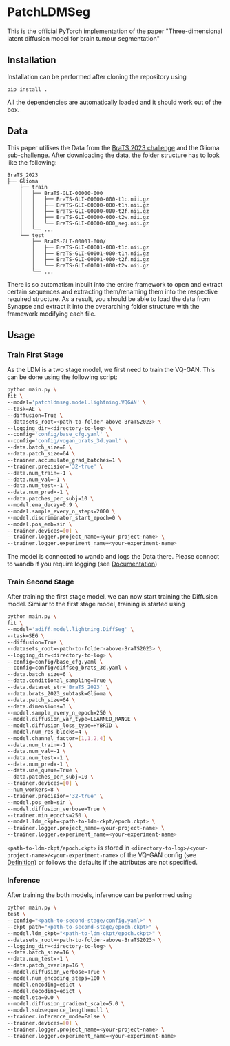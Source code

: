 # PatchLDMSeg
This is the official PyTorch implementation of the paper "Three-dimensional latent diffusion model for brain tumour segmentation"


## Installation
Installation can be performed after cloning the repository using
```
pip install .
```

All the dependencies are automatically loaded and it should work out of the box.

## Data
This paper utilises the Data from the [BraTS 2023 challenge](https://www.synapse.org/#!Synapse:syn51156910/wiki/621282) and the Glioma sub-challenge. 
After downloading the data, the folder structure has to look like the following:

```
BraTS_2023
├── Glioma
    ├── train
    │   ├── BraTS-GLI-00000-000
    │   │   ├── BraTS-GLI-00000-000-t1c.nii.gz
    │   │   ├── BraTS-GLI-00000-000-t1n.nii.gz
    │   │   ├── BraTS-GLI-00000-000-t2f.nii.gz
    │   │   ├── BraTS-GLI-00000-000-t2w.nii.gz
    │   │   └── BraTS-GLI-00000-000_seg.nii.gz
    │   └── ...
    └── test
        ├── BraTS-GLI-00001-000/
        │   ├── BraTS-GLI-00001-000-t1c.nii.gz
        │   ├── BraTS-GLI-00001-000-t1n.nii.gz
        │   ├── BraTS-GLI-00001-000-t2f.nii.gz
        │   └── BraTS-GLI-00001-000-t2w.nii.gz
        └── ...

```

There is so automatism inbuilt into the entire framework to open and extract certain sequences and extracting them/renaming them into the respective required structure. As a result, you should be able to load the data from Synapse and extract it into the overarching folder structure with the framework modifying each file.

## Usage
### Train First Stage

As the LDM is a two stage model, we first need to train the VQ-GAN. This can be done using the following script:

```bash
python main.py \
fit \
--model='patchldmseg.model.lightning.VQGAN' \
--task=AE \
--diffusion=True \
--datasets_root=<path-to-folder-above-BraTS2023> \
--logging_dir=<directory-to-log> \
--config='config/base_cfg.yaml' \
--config='config/vqgan_brats_3d.yaml' \
--data.batch_size=8 \
--data.patch_size=64 \
--trainer.accumulate_grad_batches=1 \
--trainer.precision='32-true' \
--data.num_train=-1 \
--data.num_val=-1 \
--data.num_test=-1 \
--data.num_pred=-1 \
--data.patches_per_subj=10 \
--model.ema_decay=0.9 \
--model.sample_every_n_steps=2000 \
--model.discriminator_start_epoch=0 \
--model.pos_emb=sin \
--trainer.devices=[0] \
--trainer.logger.project_name=<your-project-name> \
--trainer.logger.experiment_name=<your-experiment-name>
```

The model is connected to wandb and logs the Data there. Please connect to wandb if you require logging (see [Documentation](https://docs.wandb.ai/quickstart))

### Train Second Stage

After training the first stage model, we can now start training the Diffusion model. Similar to the first stage model, training is started using

```bash
python main.py \
fit \
--model='adiff.model.lightning.DiffSeg' \
--task=SEG \
--diffusion=True \
--datasets_root=<path-to-folder-above-BraTS2023> \
--logging_dir=<directory-to-log> \
--config=config/base_cfg.yaml \
--config=config/diffseg_brats_3d.yaml \
--data.batch_size=6 \
--data.conditional_sampling=True \
--data.dataset_str='BraTS_2023' \
--data.brats_2023_subtask=Glioma \
--data.patch_size=64 \
--data.dimensions=3 \
--model.sample_every_n_epoch=250 \
--model.diffusion_var_type=LEARNED_RANGE \
--model.diffusion_loss_type=HYBRID \
--model.num_res_blocks=4 \
--model.channel_factor=[1,1,2,4] \
--data.num_train=-1 \
--data.num_val=-1 \
--data.num_test=-1 \
--data.num_pred=-1 \
--data.use_queue=True \
--data.patches_per_subj=10 \
--trainer.devices=[0] \
--num_workers=8 \
--trainer.precision='32-true' \
--model.pos_emb=sin \
--model.diffusion_verbose=True \
--trainer.min_epochs=250 \
--model.ldm_ckpt=<path-to-ldm-ckpt/epoch.ckpt> \
--trainer.logger.project_name=<your-project-name> \
--trainer.logger.experiment_name=<your-experiment-name>
```

`<path-to-ldm-ckpt/epoch.ckpt>` is stored in `<directory-to-log>/<your-project-name>/<your-experiment-name>` of the VQ-GAN config (see [Definition](#train-first-stage)) or follows the defaults if the attributes are not specified.

### Inference
After training the both models, inference can be performed using

```bash
python main.py \
test \
--config="<path-to-second-stage/config.yaml>" \
--ckpt_path="<path-to-second-stage/epoch.ckpt>" \
--model.ldm_ckpt="<path-to-ldm-ckpt/epoch.ckpt>" \
--datasets_root=<path-to-folder-above-BraTS2023> \
--logging_dir=<directory-to-log> \
--data.batch_size=16 \
--data.num_test=-1 \
--data.patch_overlap=16 \
--model.diffusion_verbose=True \
--model.num_encoding_steps=100 \
--model.encoding=edict \
--model.decoding=edict \
--model.eta=0.0 \
--model.diffusion_gradient_scale=5.0 \
--model.subsequence_length=null \
--trainer.inference_mode=False \
--trainer.devices=[0] \
--trainer.logger.project_name=<your-project-name> \
--trainer.logger.experiment_name=<your-experiment-name>
```